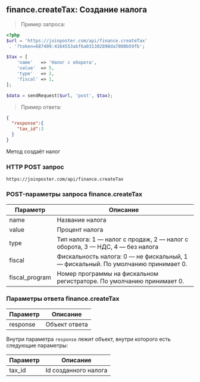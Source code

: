 ## finance.createTax: Создание налога

> Пример запроса:

```php
<?php
$url = 'https://joinposter.com/api/finance.createTax'
 . '?token=687409:4164553abf6a031302898da7800b59fb';

$tax = [
    'name'   => 'Налог с оборота',
    'value'  => 5,
    'type'   => 2,
    'fiscal' => 1,
];

$data = sendRequest($url, 'post', $tax);
```

> Пример ответа:

```json
{  
  "response":{  
    "tax_id":3
  }
}
```

Метод создаёт налог

### HTTP POST запрос

`https://joinposter.com/api/finance.createTax`

### POST-параметры запроса finance.createTax

Параметр | Описание
-------- | --------
name | Название налога
value | Процент налога
type | Тип налога: 1 — налог с продаж, 2 — налог с оборота, 3 — НДС, 4 — без налога
fiscal | Фискальность налога: 0 — не фискальный, 1 — фискальный. По умолчанию принимает 0.
fiscal_program | Номер программы на фискальном регистраторе. По умолчанию принимает 0.

### Параметры ответа finance.createTax

Параметр | Описание
-------- | --------
response | Объект ответа

Внутри параметра `response` лежит объект, внутри которого есть следующие параметры:

Параметр | Описание
-------- | --------
tax_id | Id созданного налога

